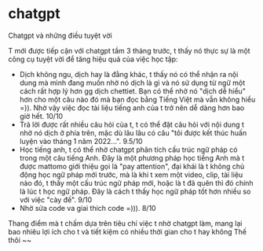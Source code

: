 # chatgpt
Chatgpt và những điều tuyệt vời

T mới được tiếp cận với chatgpt tầm 3 tháng trước, t thấy nó thực sự là một công cụ tuyệt vời để tăng hiệu quả của việc học tập:
- Dịch không ngu, dịch hay là đằng khác, t thấy nó có thể nhận ra nội dung mà mình đang muốn nhờ nó dịch là gì và nó sử dụng từ ngữ một cách rất hợp lý hơn gg dịch chettiet. Bạn có thể nhờ nó "dịch dễ hiểu" hơn cho một câu nào đó mà bạn đọc bằng Tiếng Việt mà vẫn không hiểu =)). Nhờ vậy việc đọc tài liệu tiếng anh của t trở nên dễ dàng hơn bao giờ hết. 10/10
- Trả lời được rất nhiều câu hỏi của t, t có thể đặt câu hỏi với nội dung t nhờ nó dịch ở phía trên, mặc dù lâu lâu có câu "tôi được kết thúc huấn luyện vào tháng 1 năm 2022...". 9.5/10
- Học tiếng anh, t có thể nhờ chatgpt phân tích cấu trúc ngữ pháp có trong một câu tiếng Anh. Đây là một phương pháp học tiếng Anh mà t được mattomo giới thiệu gọi là "pay attention", đại khái là t không chủ động học ngữ pháp mới trước, mà là khi t xem một video, clip, tài liệu nào đó, t thấy một cấu trúc ngữ pháp mới, hoặc là t đã quên thì đó chính là lúc t học ngữ pháp. Đây là cách t thấy học ngữ pháp tốt hơn nhiều so với việc "cày đề". 9/10
- Nhờ sửa code va giai thich code =))). 8/10

Thang điểm mà t chấm dựa trên tiêu chí việc t nhờ chatgpt làm, mang lại bao nhiêu lợi ích cho t và tiết kiệm có nhiều thời gian cho t hay không 
Thế thôi ~~ 
